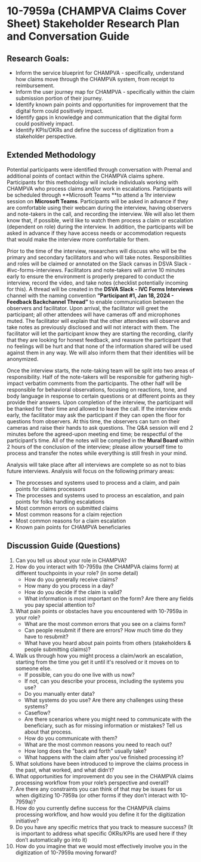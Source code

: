 # 10-7959a (CHAMPVA Claims Cover Sheet) Stakeholder Research Plan and Conversation Guide

## Research Goals:

* Inform the service blueprint for CHAMPVA - specifically, understand how claims move through the CHAMPVA system, from receipt to reimbursement.
* Inform the user journey map for CHAMPVA - specifically within the claim submission portion of their journey.
* Identify known pain points and opportunities for improvement that the digital form could positively impact.
* Identify gaps in knowledge and communication that the digital form could positively impact.
* Identify KPIs/OKRs and define the success of digitization from a stakeholder perspective.

## Extended Methodology

Potential participants were identified through conversation with Premal and additional points of contact within the CHAMPVA claims sphere. Participants for this methodology will include individuals working with CHAMPVA who process claims and/or work in escalations. Participants will be scheduled through **Microsoft Teams **to attend a 1hr interview session on **Microsoft Teams**. Participants will be asked in advance if they are comfortable using their webcam during the interview, having observers and note-takers in the call, and recording the interview. We will also let them know that, if possible, we’d like to watch them process a claim or escalation (dependent on role) during the interview. In addition, the participants will be asked in advance if they have access needs or accommodation requests that would make the interview more comfortable for them. 

Prior to the time of the interview, researchers will discuss who will be the primary and secondary facilitators and who will take notes. Responsibilities and roles will be claimed or annotated on the Slack canvas in DSVA Slack - #ivc-forms-interviews. Facilitators and note-takers will arrive 10 minutes early to ensure the environment is properly prepared to conduct the interview, record the video, and take notes (checklist potentially incoming for this). A thread will be created in the **DSVA Slack - IVC Forms Interviews** channel with the naming convention **“Participant #1, Jan 18, 2024 - Feedback Backchannel Thread”** to enable communication between the observers and facilitator. Upon arrival, the facilitator will greet the participant; all other attendees will have cameras off and microphones muted. The facilitator will explain that the other attendees will observe and take notes as previously disclosed and will not interact with them. The facilitator will let the participant know they are starting the recording, clarify that they are looking for honest feedback, and reassure the participant that no feelings will be hurt and that none of the information shared will be used against them in any way. We will also inform them that their identities will be anonymized.

Once the interview starts, the note-taking team will be split into two areas of responsibility. Half of the note-takers will be responsible for gathering high-impact verbatim comments from the participants. The other half will be responsible for behavioral observations, focusing on reactions, tone, and body language in response to certain questions or at different points as they provide their answers. Upon completion of the interview, the participant will be thanked for their time and allowed to leave the call. If the interview ends early, the facilitator may ask the participant if they can open the floor for questions from observers. At this time, the observers can turn on their cameras and raise their hands to ask questions. The Q&A session will end 2 minutes before the agreed-upon meeting end time; be respectful of the participant’s time. All of the notes will be compiled in the **Mural Board** within 2 hours of the conclusion of the interview; please allow yourself time to process and transfer the notes while everything is still fresh in your mind. 

Analysis will take place after all interviews are complete so as not to bias future interviews. Analysis will focus on the following primary areas:

* The processes and systems used to process and a claim, and pain points for claims processors
* The processes and systems used to process an escalation, and pain points for folks handling escalations
* Most common errors on submitted claims
* Most common reasons for a claim rejection
* Most common reasons for a claim escalation
* Known pain points for CHAMPVA beneficiaries

## Discussion Guide (Questions)

1. Can you tell us about your role in CHAMPVA?
2. How do you interact with 10-7959a (the CHAMPVA claims form) at different touchpoints in your role? (in some detail)
   - How do you generally receive claims?
   - How many do you process in a day?
   - How do you decide if the claim is valid?
   - What information is most important on the form? Are there any fields you pay special attention to?
3. What pain points or obstacles have you encountered with 10-7959a in your role?
   - What are the most  common errors that you see on a claims form?
   - Can people resubmit if there are errors? How much time do they have to resubmit?
   - What have you heard about pain points from others (stakeholders & people submitting claims)?
4. Walk us through how you might process a claim/work an escalation, starting from the time you get it until it's resolved or it moves on to someone else.
    - If possible, can you do one live with us now?
    - If not, can you describe your process, including the systems you use?
     - Do you manually enter data?
     - What systems do you use? Are there any challenges using these systems?
     - Caseflow?
     - Are there scenarios where you might need to communicate with the beneficiary, such as for missing information or mistakes? Tell us about that process.
     - How do you communicate with them?
     - What are the most common reasons you need to reach out?
     - How long does the "back and forth" usually take?
    - What happens with the claim after you've finished processing it?
5. What solutions have been introduced to improve the claims process in the past, what worked, and what didn’t? 
6. What opportunities for improvement do you see in the CHAMPVA claims processing workflow from your role’s perspective and overall?
7. Are there any constraints you can think of that may be issues for us when digitizing 10-7959a (or other forms if they don’t interact with 10-7959a)?
8. How do you currently define success for the CHAMPVA claims processing workflow, and how would you define it for the digitization initiative?
9. Do you have any specific metrics that you track to measure success?  (It is important to address what specific OKRs/KPIs are used here if they don’t automatically go into it)
10. How do you imagine that we would most effectively involve you in the digitization of 10-7959a moving forward?
